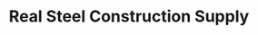 ---
title: "Real Steel Construction Supply"
url: /batangas-city/real-steel-construction-supply/
shop: trade
---